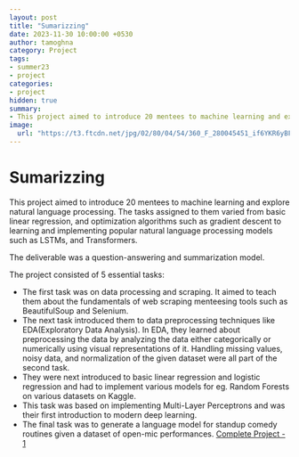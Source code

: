```yaml
---
layout: post
title: "Sumarizzing"
date: 2023-11-30 10:00:00 +0530
author: tamoghna
category: Project
tags:
- summer23
- project
categories:
- project
hidden: true
summary:
- This project aimed to introduce 20 mentees to machine learning and explore natural language processing.
image:
  url: "https://t3.ftcdn.net/jpg/02/80/04/54/360_F_280045451_if6YKR6yBF4X2xHIcn5opbNgY3noerDC.jpg"
---
```


# Sumarizzing

This project aimed to introduce 20 mentees to
machine learning and explore natural language processing. The tasks assigned to them varied from basic linear regression, and optimization algorithms such as gradient descent to learning and implementing popular natural language processing models such as LSTMs, and Transformers.

The deliverable was a question-answering and summarization model.

The project consisted of 5 essential tasks:
- The first task was on data processing and scraping. It aimed to teach them about the fundamentals of web scraping menteesing tools such as BeautifulSoup and Selenium. 
- The next task introduced them to data preprocessing techniques like EDA(Exploratory Data Analysis). In EDA, they learned about preprocessing the data by analyzing the data either categorically or numerically using visual representations of it. Handling missing values, noisy data, and normalization of the given dataset were all part of the second task.
- They were next introduced to basic linear regression and logistic regression and had to implement various models for eg. Random Forests on various datasets on Kaggle.
- This task was based on implementing Multi-Layer Perceptrons and was their first introduction to modern deep learning. 
- The final task was to generate a language model for standup comedy routines given a dataset of open-mic performances. [Complete Project - 1](https://github.com/Jarnus09/Sumarizzing-Assignment4)